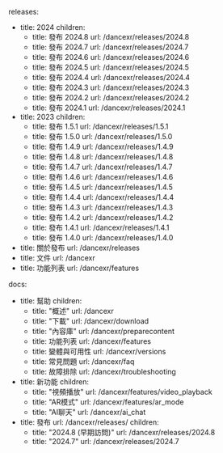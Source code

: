 releases:
  - title: 2024
    children:
    - title: 發布 2024.8
      url: /dancexr/releases/2024.8
    - title: 發布 2024.7
      url: /dancexr/releases/2024.7
    - title: 發布 2024.6
      url: /dancexr/releases/2024.6
    - title: 發布 2024.5
      url: /dancexr/releases/2024.5
    - title: 發布 2024.4
      url: /dancexr/releases/2024.4
    - title: 發布 2024.3
      url: /dancexr/releases/2024.3
    - title: 發布 2024.2
      url: /dancexr/releases/2024.2
    - title: 發布 2024.1
      url: /dancexr/releases/2024.1
  - title: 2023
    children:
    - title: 發布 1.5.1
      url: /dancexr/releases/1.5.1
    - title: 發布 1.5.0
      url: /dancexr/releases/1.5.0
    - title: 發布 1.4.9
      url: /dancexr/releases/1.4.9
    - title: 發布 1.4.8
      url: /dancexr/releases/1.4.8
    - title: 發布 1.4.7
      url: /dancexr/releases/1.4.7
    - title: 發布 1.4.6
      url: /dancexr/releases/1.4.6
    - title: 發布 1.4.5
      url: /dancexr/releases/1.4.5
    - title: 發布 1.4.4
      url: /dancexr/releases/1.4.4
    - title: 發布 1.4.3
      url: /dancexr/releases/1.4.3
    - title: 發布 1.4.2
      url: /dancexr/releases/1.4.2
    - title: 發布 1.4.1
      url: /dancexr/releases/1.4.1
    - title: 發布 1.4.0
      url: /dancexr/releases/1.4.0
  - title: 關於發布
    url: /dancexr/releases
  - title: 文件
    url: /dancexr
  - title: 功能列表
    url: /dancexr/features

docs:
  - title: 幫助
    children:
      - title: "概述"
        url: /dancexr
      - title: "下載"
        url: /dancexr/download
      - title: "內容庫"
        url: /dancexr/preparecontent
      - title: 功能列表
        url: /dancexr/features
      - title: 變體與可用性
        url: /dancexr/versions
      - title: 常見問題
        url: /dancexr/faq
      - title: 故障排除
        url: /dancexr/troubleshooting
  - title: 新功能
    children:
      - title: "視頻播放"
        url: /dancexr/features/video_playback
      - title: "AR模式"
        url: /dancexr/features/ar_mode
      - title: "AI聊天"
        url: /dancexr/ai_chat
  - title: 發布
    url: /dancexr/releases/
    children:
    - title: "2024.8 (早期訪問)"
      url: /dancexr/releases/2024.8
    - title: "2024.7"
      url: /dancexr/releases/2024.7
